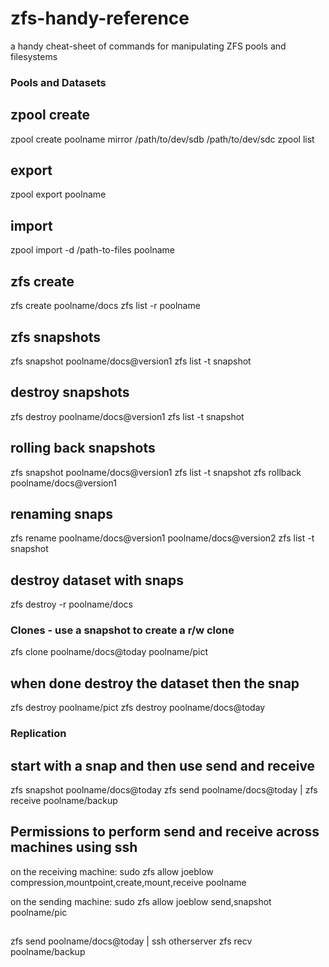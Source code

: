 # zfs-handy-reference
a handy cheat-sheet of commands for manipulating ZFS pools and filesystems


### Pools and Datasets

## zpool create 
zpool create poolname mirror /path/to/dev/sdb /path/to/dev/sdc 
zpool list

## export
zpool export poolname

## import
zpool import -d /path-to-files poolname

## zfs create 
zfs create poolname/docs 
zfs list -r poolname

## zfs snapshots
zfs snapshot poolname/docs@version1
zfs list -t snapshot

## destroy snapshots
zfs destroy poolname/docs@version1
zfs list -t snapshot

## rolling back snapshots
zfs snapshot poolname/docs@version1
zfs list -t snapshot
zfs rollback poolname/docs@version1

##  renaming snaps
zfs rename poolname/docs@version1 poolname/docs@version2
zfs list -t snapshot

## destroy dataset with snaps 
zfs destroy -r poolname/docs

### Clones - use a snapshot to create a r/w clone
zfs clone poolname/docs@today poolname/pict

## when done destroy the dataset then the snap
zfs destroy poolname/pict
zfs destroy poolname/docs@today

### Replication

## start with a snap and then use send and receive
zfs snapshot poolname/docs@today
zfs send poolname/docs@today | zfs receive poolname/backup

## Permissions to perform send and receive across machines using ssh
on the receiving machine:
         sudo zfs allow joeblow  compression,mountpoint,create,mount,receive poolname

on the sending machine:
        sudo zfs allow joeblow send,snapshot poolname/pic

## 
zfs send poolname/docs@today | ssh otherserver zfs recv poolname/backup

